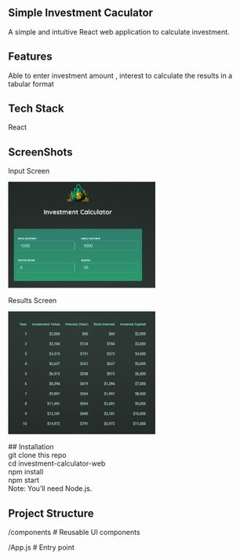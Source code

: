 ## Simple Investment Caculator<br/>
A simple and intuitive React web application to calculate investment.<br/>

## Features<br/>
Able to enter investment amount , interest to calculate the results in a tabular format<br/>

## Tech Stack<br/>
React <br/>

## ScreenShots<br/>
Input Screen <br/> 
<p align="left"> <img src="./src/assets/screenshots/inputscreen_investment_calc.jpg" alt="Home Screen" width="300" /> </p> 

Results Screen <br/>
<p align="left"> <img src="./src/assets/screenshots/resultscreen_investment_calc.jpg" alt="Home Screen" width="300" /> </p> 
## Installation<br/>
git clone this repo<br/>
cd investment-calculator-web<br/>
npm install<br/>
npm start<br/>
Note: You’ll need Node.js.<br/>

## Project Structure <br/>

/components      # Reusable UI components <br/>
 
/App.js          # Entry point  
